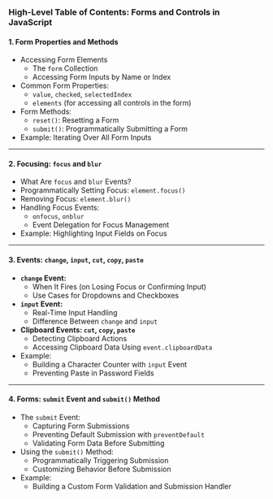 ### **High-Level Table of Contents: Forms and Controls in JavaScript**

#### **1. Form Properties and Methods**

- Accessing Form Elements
  - The `form` Collection
  - Accessing Form Inputs by Name or Index
- Common Form Properties:
  - `value`, `checked`, `selectedIndex`
  - `elements` (for accessing all controls in the form)
- Form Methods:
  - `reset()`: Resetting a Form
  - `submit()`: Programmatically Submitting a Form
- Example: Iterating Over All Form Inputs

---

#### **2. Focusing: `focus` and `blur`**

- What Are `focus` and `blur` Events?
- Programmatically Setting Focus: `element.focus()`
- Removing Focus: `element.blur()`
- Handling Focus Events:
  - `onfocus`, `onblur`
  - Event Delegation for Focus Management
- Example: Highlighting Input Fields on Focus

---

#### **3. Events: `change`, `input`, `cut`, `copy`, `paste`**

- **`change` Event:**
  - When It Fires (on Losing Focus or Confirming Input)
  - Use Cases for Dropdowns and Checkboxes
- **`input` Event:**
  - Real-Time Input Handling
  - Difference Between `change` and `input`
- **Clipboard Events: `cut`, `copy`, `paste`**
  - Detecting Clipboard Actions
  - Accessing Clipboard Data Using `event.clipboardData`
- Example:
  - Building a Character Counter with `input` Event
  - Preventing Paste in Password Fields

---

#### **4. Forms: `submit` Event and `submit()` Method**

- The `submit` Event:
  - Capturing Form Submissions
  - Preventing Default Submission with `preventDefault`
  - Validating Form Data Before Submitting
- Using the `submit()` Method:
  - Programmatically Triggering Submission
  - Customizing Behavior Before Submission
- Example:
  - Building a Custom Form Validation and Submission Handler
